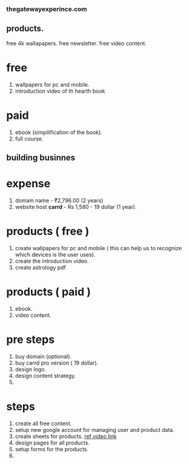 ### thegatewayexperince.com

## products. 


free 4k wallapapers.
free newsletter.
free video content.



# free
1.  wallpapers for pc and mobile.
2.  introduction video of th hearth book


# paid 
1. ebook (simpilification of the book).
2. full course.


## building businnes
# expense
1. domain name - ₹2,796.00 (2 years)
2. website host **carrd** - Rs 1,580 - 19 dollar (1 year).
   
# products ( free )
1. create wallpapers for pc and mobile ( this can help us to recognize which devices is the user uses).
2. create the introduction video.
3. create astrology pdf

# products ( paid )
1. ebook.
2. video content.

# pre steps
1. buy domain (optional).
2. buy carrd pro version ( 19 dollar).
3. design logo.
4. design content strategy.
5. 
# steps
1. create all free content.
2. setup new google account for managing user and product data.
3. create sheets for products. [ref video link](https://www.youtube.com/watch?v=xICEFEJ3sGk)
4. design pages for all products.
5. setup forms for the products.
6. 
